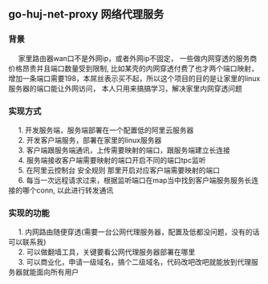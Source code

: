 ## go-huj-net-proxy 网络代理服务
### 背景
&nbsp;&nbsp;&nbsp;&nbsp; 家里路由器wan口不是外网ip，或者外网ip不固定，
一些做内网穿透的服务商价格昂贵并且端口数量受到限制, 比如某壳的内网穿透付费了也才两个端口映射，
增加一条端口需要198，本屌丝表示买不起，所以这个项目的目的是让家里的linux服务器的端口能让外网访问，
本人只用来搞搞学习，解决家里内网穿透问题    

### 实现方式
&nbsp;&nbsp;&nbsp;&nbsp; 1. 开发服务端，服务端部署在一个配置低的阿里云服务器        
&nbsp;&nbsp;&nbsp;&nbsp; 2. 开发客户端服务，部署在家里的linux服务器      
&nbsp;&nbsp;&nbsp;&nbsp; 3. 客户端跟服务端通讯，上传需要映射的端口，跟服务端建立长连接       
&nbsp;&nbsp;&nbsp;&nbsp; 4. 服务端接收客户端需要映射的端口开启不同的端口tpc监听     
&nbsp;&nbsp;&nbsp;&nbsp; 5. 在阿里云控制台 安全规则 那里开启对应客户端需要映射的端口   
&nbsp;&nbsp;&nbsp;&nbsp; 6. 每当一次远程请求过来，根据监听端口在map当中找到客户端服务服务长连接的哪个conn, 以此进行转发通讯

### 实现的功能    
&nbsp;&nbsp;&nbsp;&nbsp; 1. 内网路由随便穿透(需要一台公网代理服务器，配置及低都没问题，没有的话可以联系我)    
&nbsp;&nbsp;&nbsp;&nbsp; 2. 可以做翻墙工具，关键要看公网代理服务器部署在哪里                
&nbsp;&nbsp;&nbsp;&nbsp; 3. 可以商业化，申请一级域名，搞个二级域名，代码改吧改吧就能放到代理服务器就能面向所有用户     
